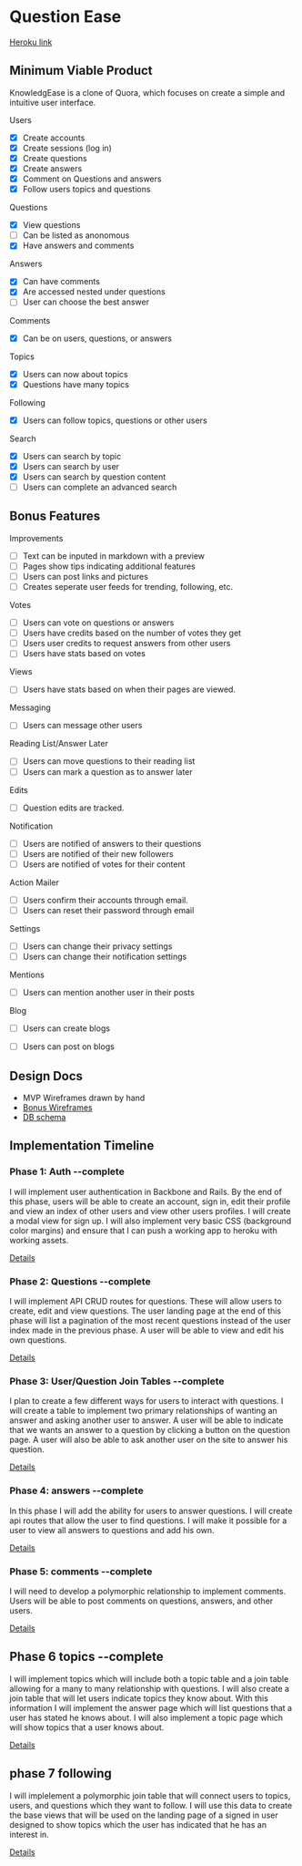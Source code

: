 # Question Ease

[Heroku link][heroku]

[heroku]: https://KnowledgEase.herokuapp.com/

## Minimum Viable Product
KnowledgEase is a clone of Quora, which focuses on create a simple and intuitive user interface.

Users
- [X] Create accounts
- [X] Create sessions (log in)
- [X] Create questions
- [X] Create answers
- [X] Comment on Questions and answers
- [X] Follow users topics and questions

Questions
- [X] View questions
- [ ] Can be listed as anonomous
- [X] Have answers and comments

Answers
- [X] Can have comments
- [X] Are accessed nested under questions
- [ ] User can choose the best answer

Comments
- [X] Can be on users, questions, or answers

Topics
- [X] Users can now about topics
- [X] Questions have many topics

Following
- [X] Users can follow topics, questions or other users

Search
- [X] Users can search by topic
- [X] Users can search by user
- [X] Users can search by question content
- [ ] Users can complete an advanced search

## Bonus Features

Improvements
- [ ] Text can be inputed in markdown with a preview
- [ ] Pages show tips indicating additional features
- [ ] Users can post links and pictures
- [ ] Creates seperate user feeds for trending, following, etc.

Votes
- [ ] Users can vote on questions or answers
- [ ] Users have credits based on the number of votes they get
- [ ] Users user credits to request answers from other users
- [ ] Users have stats based on votes

Views
- [ ] Users have stats based on when their pages are viewed.

Messaging
- [ ] Users can message other users

Reading List/Answer Later
- [ ] Users can move questions to their reading list
- [ ] Users can mark a question as to answer later

Edits
- [ ] Question edits are tracked.

Notification
- [ ] Users are notified of answers to their questions
- [ ] Users are notified of their new followers
- [ ] Users are notified of votes for their content

Action Mailer
- [ ] Users confirm their accounts through email.
- [ ] Users can reset their password through email

Settings
- [ ] Users can change their privacy settings
- [ ] Users can change their notification settings

Mentions
- [ ] Users can mention another user in their posts

Blog
- [ ] Users can create blogs
- [ ] Users can post on blogs


## Design Docs
* MVP Wireframes drawn by hand
* [Bonus Wireframes][views]
* [DB schema][schema]

[views]: ./docs/views.md
[schema]: ./docs/schema.md

## Implementation Timeline

### Phase 1: Auth --complete
I will implement user authentication in Backbone and Rails. By the end of this phase, users will be able to create an account, sign in, edit their profile and view an index of other users and view other users profiles. I will create a modal view for sign up. I will also implement very basic CSS (background color margins) and ensure that I can push a working app to heroku with working assets.

[Details][phase-one]

### Phase 2: Questions --complete
I will implement API CRUD routes for questions. These will allow users to create, edit and view questions. <!-- A user will also be able to list his question as anonymous. -->The user landing page at the end of this phase will list a pagination of the most recent questions instead of the user index made in the previous phase. A user will be able to view and edit his own questions.

[Details][phase-two]

### Phase 3: User/Question Join Tables --complete

I plan to create a few different ways for users to interact with questions. I will create a table to implement two primary relationships of wanting an answer and asking another user to answer. A user will be able to indicate that we wants an answer to a question by clicking a button on the question page. A user will also be able to ask another user on the site to answer his question.

[Details][phase-three]

### Phase 4: answers --complete
In this phase I will add the ability for users to answer questions. I will create api routes that allow the user to find questions. I will make it possible for a user to view all answers to questions and add his own.

[Details][phase-four]

### Phase 5: comments --complete
I will need to develop a polymorphic relationship to implement comments. Users will be able to post comments on questions, answers, and other users.

[Details][phase-five]


## Phase 6 topics --complete
I will implement topics which will include both a topic table and a join table allowing for a many to many relationship with questions. I will also create a join table that will let users indicate topics they know about. With this information I will implement the answer page which will list questions that a user has stated he knows about. I will also implement a topic page which will show topics that a user knows about.

[Details][phase-six]

## phase 7 following
I will implelement a polymorphic join table that will connect users to topics, users, and questions which they want to follow. I will use this data to create the base views that will be used on the landing page of a signed in user designed to show topics which the user has indicated that he has an interest in.

[Details][phase-seven]


[phase-one]: ./docs/phases/phase1.md
[phase-two]: ./docs/phases/phase2.md
[phase-three]: ./docs/phases/phase3.md
[phase-four]: ./docs/phases/phase4.md
[phase-five]: ./docs/phases/phase5.md
[phase-six]: ./docs/phases/phase6.md
[phase-seven]: ./docs/phases/phase7.md
